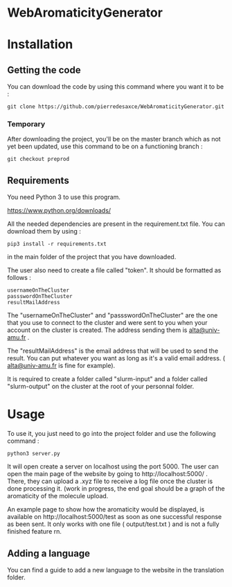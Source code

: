 # WebAromaticityGenerator

# Installation

## Getting the code

You can download the code by using this command where you want it to be :

```
git clone https://github.com/pierredesaxce/WebAromaticityGenerator.git
```

### Temporary
After downloading the project, you'll be on the master branch which as not yet been updated, use this command to be on a functioning branch :

```
git checkout preprod
```

## Requirements

You need Python 3 to use this program.

https://www.python.org/downloads/

All the needed dependencies are present in the requirement.txt file. You can download them by using :

```
pip3 install -r requirements.txt
```
in the main folder of the project that you have downloaded.

The user also need to create a file called "token". It should be formatted as follows :

```
usernameOnTheCluster
passswordOnTheCluster
resultMailAddress
```

The "usernameOnTheCluster" and "passswordOnTheCluster" are the one that you use to connect to the cluster and were sent to you when your account on the cluster is created. The address sending them is alta@univ-amu.fr .

The "resultMailAddress" is the email address that will be used to send the result. You can put whatever you want as long as it's a valid email address. ( alta@univ-amu.fr is fine for example).

It is required to create a folder called "slurm-input" and a folder called "slurm-output" on the cluster at the root of your personnal folder.

# Usage

To use it, you just need to go into the project folder and use the following command :

```
python3 server.py
```

It will open create a server on localhost using the port 5000. The user can open the main page of the website by going to http://localhost:5000/ . There, they can upload a .xyz file to receive a log file once the cluster is done processing it. (work in progress, the end goal should be a graph of the aromaticity of the molecule upload.
 
An example page to show how the aromaticity would be displayed, is available on http://localhost:5000/test as soon as one successful response as been sent.
It only works with one file ( output/test.txt ) and is not a fully finished feature rn.

## Adding a language

You can find a guide to add a new language to the website in the translation folder.